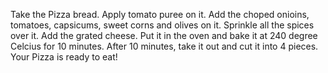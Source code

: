 Take the Pizza bread.
Apply tomato puree on it. 
Add the choped onioins, tomatoes, capsicums, sweet corns and olives on it.
Sprinkle all the spices over it. 
Add the grated cheese.
Put it in the oven and bake it at 240 degree Celcius for 10 minutes.
After 10 minutes, take it out and cut it into 4 pieces.
Your Pizza is ready to eat!